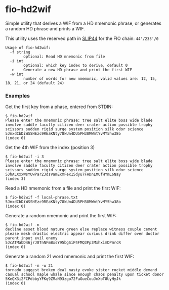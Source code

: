 # fio-hd2wif

Simple utility that derives a WIF from a HD nmemonic phrase, or generates a random HD phrase and prints a WIF.

This utility uses the reserved path in [SLIP44](https://github.com/satoshilabs/slips/blob/master/slip-0044.md) for the FIO chain: `44'/235'/0`

```
Usage of fio-hd2wif:
  -f string
        optional: Read HD mnemonic from file
  -i int
        optional: which key index to derive, default 0
  -n    Generate a new HD phrase and print the first WIF
  -w int
        number of words for new nmemonic, valid values are: 12, 15, 18, 21, or 24 (default 24)
```

### Examples

Get the first key from a phase, entered from STDIN:

```
$ fio-hd2wif
Please enter the mnemonic phrase: tree salt elite boss wide blade involve saddle faculty citizen deer crater action possible trophy scissors sudden rigid surge system position silk odor science
5JmxdCbDiWSSHEzc9REaKNty78kUn4DU5PH38MWmtYvMY5hw38o
(index 0)

```

Get the 4th WIF from the index (position 3)
```
$ fio-hd2wif -i 3
Please enter the mnemonic phrase: tree salt elite boss wide blade involve saddle faculty citizen deer crater action possible trophy scissors sudden rigid surge system position silk odor science
5JhALXxxWsYUwPar2JdsVamExmFex15dyu7FADnLMUfHYmL6Nay
(index 3)

```

Read a HD nmemonic from a file and print the first WIF:
```
$ fio-hd2wif -f local-phrase.txt
5JmxdCbDiWSSHEzc9REaKNty78kUn4DU5PH38MWmtYvMY5hw38o
(index 0)

```

Generate a random nmemonic and print the first WIF:
```
$ fio-hd2wif -n
decline asset blood nature green else replace witness couple cement please mesh drastic electric appear curious drink differ oven doctor parent input evil enemy
5JcATMabD46jrJ8TnNFmBxsY95bgSiP4FMQ3Pp3MxhximDPmrcR
(index 0)

```

Generate a random 21 word nmemonic and print the first WIF:
```
$ fio-hd2wif -n -w 21
tornado suggest broken deal nasty evoke sister rocket middle demand casual school maple whale since enough chaos penalty upon ticket donor
5KeQX3i2FCPdbbyYFKq9ZMaN93zgo72FaGueCouJmXoT8UyHyJk
(index 0)

```
